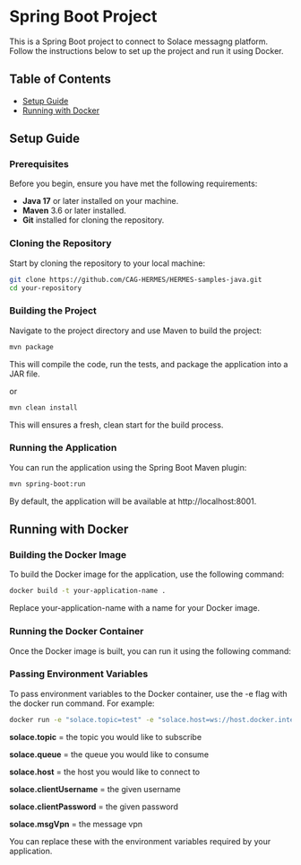 # Spring Boot Project

This is a Spring Boot project to connect to Solace messagng platform. Follow the instructions below to set up the project and run it using Docker.

## Table of Contents

- [Setup Guide](#setup-guide)
- [Running with Docker](#running-with-docker)

## Setup Guide

### Prerequisites

Before you begin, ensure you have met the following requirements:
- **Java 17** or later installed on your machine.
- **Maven** 3.6 or later installed.
- **Git** installed for cloning the repository.

### Cloning the Repository

Start by cloning the repository to your local machine:

```bash
git clone https://github.com/CAG-HERMES/HERMES-samples-java.git
cd your-repository
```

### Building the Project
Navigate to the project directory and use Maven to build the project:
```bash
mvn package
```
This will compile the code, run the tests, and package the application into a JAR file.

or

```bash
mvn clean install
```
This will ensures a fresh, clean start for the build process.

### Running the Application

You can run the application using the Spring Boot Maven plugin:
```bash
mvn spring-boot:run
```

By default, the application will be available at http://localhost:8001.



## Running with Docker

### Building the Docker Image

To build the Docker image for the application, use the following command:

```bash
docker build -t your-application-name .
```

Replace your-application-name with a name for your Docker image.


### Running the Docker Container

Once the Docker image is built, you can run it using the following command:


### Passing Environment Variables
To pass environment variables to the Docker container, use the -e flag with the docker run command. For example:

``` bash
docker run -e "solace.topic=test" -e "solace.host=ws://host.docker.internal:8008" -t solace-spring-boot-docker
```

**solace.topic** = the topic you would like to subscribe

**solace.queue** = the queue you would like to consume

**solace.host** = the host you would like to connect to

**solace.clientUsername** = the given username

**solace.clientPassword** = the given password

**solace.msgVpn** = the message vpn


You can replace these with the environment variables required by your application.